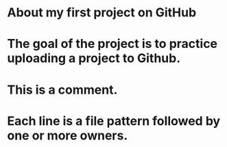 # About my first project on GitHub
# The goal of the project is to practice uploading a project to Github.
# This is a comment.
# Each line is a file pattern followed by one or more owners.
